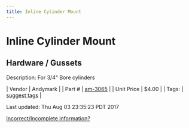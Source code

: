 ```yaml
---
title: Inline Cylinder Mount
---
```


# Inline Cylinder Mount
## Hardware / Gussets
Description: 	For 3/4" Bore cylinders 

| Vendor | Andymark | 
| Part # | [am-3065](http://www.andymark.com/product-p/am-3065.htm) | 
| Unit Price | $4.00 | 
| Tags: | [suggest tags](https://docs.google.com/forms/d/e/1FAIpQLSeWyY8v3RgOty-MyWmh9U0iivNYN_molChYyS-0U-o-kOAv_g/viewform) | 

Last updated: Thu Aug 03 23:35:23 PDT 2017

 [Incorrect/Incomplete information?](https://docs.google.com/forms/d/e/1FAIpQLSeWyY8v3RgOty-MyWmh9U0iivNYN_molChYyS-0U-o-kOAv_g/viewform)